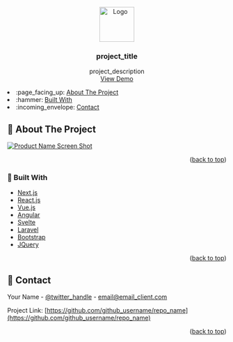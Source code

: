 <div id="top"></div>

<!-- PROJECT LOGO -->
<br />
<div align="center">
  <a href="https://github.com/github_username/repo_name">
    <img src="https://talent2win.com/wp-content/uploads/2021/09/LogoDefault.png" alt="Logo" width="80" height="80">
  </a>

<h3 align="center">project_title</h3>

  <p align="center">
    project_description
    <br />
    <a href="https://github.com/github_username/repo_name">View Demo</a>
  </p>
</div>


<!-- TABLE OF CONTENTS -->
<div>
    <li>
      :page_facing_up: <a href="#about-the-project">About The Project</a>
     </li>
     <li>
      :hammer: <a href="#built-with">Built With</a>
    </li>
   <li>
     :incoming_envelope: <a href="#contact">Contact</a>
  </li>
</div>



<!-- ABOUT THE PROJECT -->
## :page_facing_up: About The Project

[![Product Name Screen Shot][product-screenshot]](https://example.com)

<!--Here's a blank template to get started: To avoid retyping too much info. Do a search and replace with your text editor for the following: `github_username`, `repo_name`, `twitter_handle`, `linkedin_username`, `email_client`, `email`, `project_title`, `project_description`*-->

<p align="right">(<a href="#top">back to top</a>)</p>



### :hammer: Built With

* [Next.js](https://nextjs.org/)
* [React.js](https://reactjs.org/)
* [Vue.js](https://vuejs.org/)
* [Angular](https://angular.io/)
* [Svelte](https://svelte.dev/)
* [Laravel](https://laravel.com)
* [Bootstrap](https://getbootstrap.com)
* [JQuery](https://jquery.com)

<p align="right">(<a href="#top">back to top</a>)</p>


<!-- CONTACT -->
## :incoming_envelope: Contact

Your Name - [@twitter_handle](https://twitter.com/twitter_handle) - email@email_client.com

Project Link: [https://github.com/github_username/repo_name](https://github.com/github_username/repo_name)

<p align="right">(<a href="#top">back to top</a>)</p>




<!-- MARKDOWN LINKS & IMAGES -->
<!-- https://www.markdownguide.org/basic-syntax/#reference-style-links -->
[contributors-shield]: https://img.shields.io/github/contributors/github_username/repo_name.svg?style=for-the-badge
[contributors-url]: https://github.com/github_username/repo_name/graphs/contributors
[license-url]: https://github.com/github_username/repo_name/blob/master/LICENSE.txt
[linkedin-shield]: https://img.shields.io/badge/-LinkedIn-black.svg?style=for-the-badge&logo=linkedin&colorB=555
[linkedin-url]: https://linkedin.com/in/linkedin_username
[product-screenshot]: images/screenshot.png
